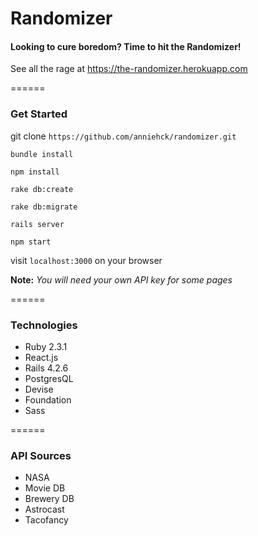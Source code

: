 # Randomizer

#### Looking to cure boredom? Time to hit the Randomizer!

See all the rage at https://the-randomizer.herokuapp.com

======

### Get Started

git clone `https://github.com/anniehck/randomizer.git`

`bundle install`

`npm install`

`rake db:create`

`rake db:migrate`

`rails server`

`npm start`

visit `localhost:3000` on your browser

**Note:** *You will need your own API key for some pages*

======

### Technologies

* Ruby 2.3.1
* React.js
* Rails 4.2.6
* PostgresQL
* Devise
* Foundation
* Sass

======

### API Sources

* NASA
* Movie DB
* Brewery DB
* Astrocast
* Tacofancy
